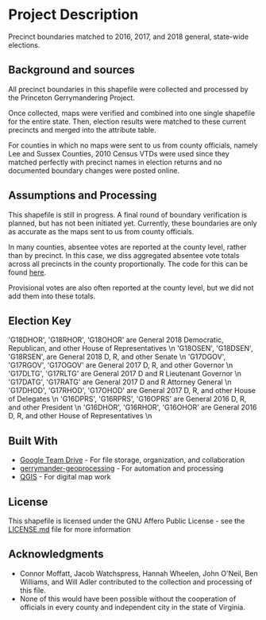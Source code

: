 # Project Description

Precinct boundaries matched to 2016, 2017, and 2018 general, state-wide elections.

## Background and sources
All precinct boundaries in this shapefile were collected and processed by the Princeton Gerrymandering Project.

Once collected, maps were verified and combined into one single shapefile for the entire state. Then, election results were matched to these current precincts and merged into the attribute table.

For counties in which no maps were sent to us from county officials, namely Lee and Sussex Counties, 2010 Census VTDs were used since they matched perfectly with precinct names in election returns and no documented boundary changes were posted online.

## Assumptions and Processing
This shapefile is still in progress. A final round of boundary verification is planned, but has not been initiated yet. Currently, these boundaries are only as accurate as the maps sent to us from county officials.

In many counties, absentee votes are reported at the county level, rather than by precinct. In this case, we diss aggregated absentee vote totals across all precincts in the county proportionally. The code for this can be found [here](https://github.com/PrincetonUniversity/gerrymander-geoprocessing/blob/master/elec_candidates_to_elec_prec.py).

Provisional votes are also often reported at the county level, but we did not add them into these totals.

## Election Key
'G18DHOR', 'G18RHOR', 'G18OHOR' are General 2018 Democratic, Republican, and other House of Representatives \n
'G18OSEN', 'G18DSEN', 'G18RSEN', are General 2018 D, R, and other Senate \n
'G17DGOV', 'G17RGOV', 'G17OGOV' are General 2017 D, R, and other Governor \n
'G17DLTG',  'G17RLTG' are General 2017 D and R Lieutenant Governor \n
'G17DATG', 'G17RATG' are General 2017 D and R Attorney General \n
'G17DHOD', 'G17RHOD', 'G17OHOD' are General 2017 D, R, and other House of Delegates \n
'G16DPRS', 'G16RPRS', 'G16OPRS' are General 2016 D, R, and other President \n
'G16DHOR', 'G16RHOR', 'G16OHOR' are General 2016 D, R, and other House of Representatives \n


## Built With

* [Google Team Drive](https://gsuite.google.com/learning-center/products/drive/get-started-team-drive/#!/) - For file storage, organization, and collaboration
* [gerrymander-geoprocessing](https://github.com/PrincetonUniversity/gerrymander-geoprocessing) - For automation and processing
* [QGIS](https://qgis.org/en/site/) - For digital map work



## License

This shapefile is licensed under the GNU Affero Public License - see the [LICENSE.md](https://github.com/PrincetonUniversity/VA-gerrymander/blob/master/LICENSE) file for more information

## Acknowledgments

* Connor Moffatt, Jacob Watchspress, Hannah Wheelen, John O'Neil, Ben Williams, and Will Adler contributed to the collection and processing of this file.
* None of this would have been possible without the cooperation of officials in every county and independent city in the state of Virginia.
